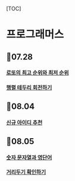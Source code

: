 [TOC]

# 프로그래머스

## 📌07.28

#### [로또의 최고 순위와 최저 순위](./로또의_최고_순위와_최저_순위.py)

#### [행렬 테두리 회전하기](./행렬_테두리_회전하기.py)

## 📌08.04

#### [신규 아이디 추천](./신규_아이디_추천.py)

## 📌08.05

#### [숫자 문자열과 영단어](./숫자_문자열과_영단어.py)

#### [거리두기 확인하기](./거리두기_확인하기.py)

